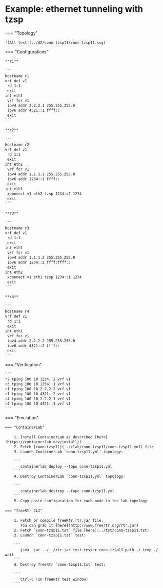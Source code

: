 # Example: ethernet tunneling with tzsp

=== "Topology"

    ![Alt text](../d2/conn-tzsp11/conn-tzsp11.svg)

=== "Configurations"

    **r1**

    ```
    hostname r1
    vrf def v1
     rd 1:1
     exit
    int eth1
     vrf for v1
     ipv4 addr 2.2.2.1 255.255.255.0
     ipv6 addr 4321::1 ffff::
     exit
    ```

    **r2**

    ```
    hostname r2
    vrf def v1
     rd 1:1
     exit
    int eth2
     vrf for v1
     ipv4 addr 1.1.1.1 255.255.255.0
     ipv6 addr 1234::1 ffff::
     exit
    int eth1
     xconnect v1 eth2 tzsp 1234::2 1234
     exit
    ```

    **r3**

    ```
    hostname r3
    vrf def v1
     rd 1:1
     exit
    int eth1
     vrf for v1
     ipv4 addr 1.1.1.2 255.255.255.0
     ipv6 addr 1234::2 ffff:ffff::
     exit
    int eth2
     xconnect v1 eth1 tzsp 1234::1 1234
     exit
    ```

    **r4**

    ```
    hostname r4
    vrf def v1
     rd 1:1
     exit
    int eth1
     vrf for v1
     ipv4 addr 2.2.2.2 255.255.255.0
     ipv6 addr 4321::2 ffff::
     exit
    ```

=== "Verification"

    ```
    r2 tping 100 10 1234::2 vrf v1
    r3 tping 100 10 1234::1 vrf v1
    r1 tping 100 10 2.2.2.2 vrf v1
    r1 tping 100 10 4321::2 vrf v1
    r4 tping 100 10 2.2.2.1 vrf v1
    r4 tping 100 10 4321::1 vrf v1
    ```

=== "Emulation"

    === "ContainerLab"

        1. Install ContainerLab as described [here](https://containerlab.dev/install/)  
        2. Fetch [conn-tzsp11](../clab/conn-tzsp11/conn-tzsp11.yml) file  
        3. Launch ContainerLab `conn-tzsp11.yml` topology:  

        ```
           containerlab deploy --topo conn-tzsp11.yml  
        ```
        4. Destroy ContainerLab `conn-tzsp11.yml` topology:  

        ```
           containerlab destroy --topo conn-tzsp11.yml  
        ```
        5. Copy-paste configuration for each node in the lab topology

    === "freeRtr CLI"

        1. Fetch or compile freeRtr rtr.jar file.  
           You can grab it [here](http://www.freertr.org/rtr.jar)  
        2. Fetch `conn-tzsp11.tst` file [here](../tst/conn-tzsp11.tst)  
        3. Launch `conn-tzsp11.tst` test:  

        ```
           java -jar ../../rtr.jar test tester conn-tzsp11 path ./ temp ./ wait
        ```
        4. Destroy freeRtr `conn-tzsp11.tst` test:  

        ```
           Ctrl-C (In freeRtr test window)
        ```

